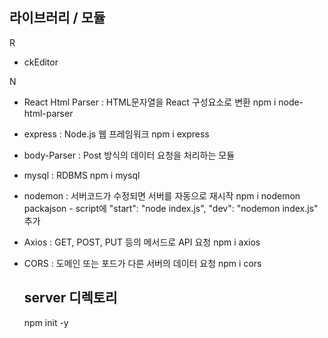 ## 라이브러리 / 모듈
R
- ckEditor 

N
- React Html Parser : HTML문자열을 React 구성요소로 변환
  npm i node-html-parser

- express : Node.js 웹 프레임워크
  npm i express

- body-Parser : Post 방식의 데이터 요청을 처리하는 모듈

- mysql : RDBMS
  npm i mysql

- nodemon : 서버코드가 수정되면 서버를 자동으로 재시작
  npm i nodemon
  packajson - script에
    "start": "node index.js",
    "dev": "nodemon index.js"
  추가 

- Axios : GET, POST, PUT 등의 메서드로 API 요청
  npm i axios

- CORS : 도메인 또는 포드가 다른 서버의 데이터 요청
  npm i cors

  ## server 디렉토리
  npm init -y

  